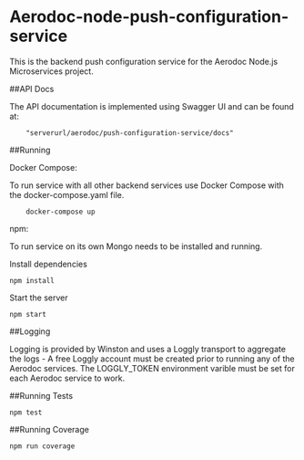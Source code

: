 # Aerodoc-node-push-configuration-service

This is the backend push configuration service for the Aerodoc Node.js Microservices project. 

##API Docs 

The API documentation is implemented using Swagger UI and can be found at:

        "serverurl/aerodoc/push-configuration-service/docs"
        
##Running 

Docker Compose:

To run service with all other backend services use Docker Compose with the docker-compose.yaml file.

        docker-compose up
        
npm:

To run service on its own Mongo needs to be installed and running.

Install dependencies

    npm install

Start the server

    npm start
    
##Logging

Logging is provided by Winston and uses a Loggly transport to aggregate the logs - A free Loggly account must be created prior to running any of the Aerodoc services. The LOGGLY_TOKEN environment varible must be set for each Aerodoc service to work.
   
##Running Tests

    npm test
    
##Running Coverage

    npm run coverage
